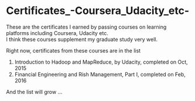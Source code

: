 # Certificates_-Coursera_Udacity_etc-
These are the certificates I earned by passing courses on learning platforms including Coursera, Udacity etc.  
I think these courses supplement my graduate study very well.

Right now, certificates from these courses are in the list

1. Introduction to Hadoop and MapReduce, by Udacity, completed on Oct, 2015
2. Financial Engineering and Rish Management, Part I, completed on Feb, 2016

And the list will grow ...
